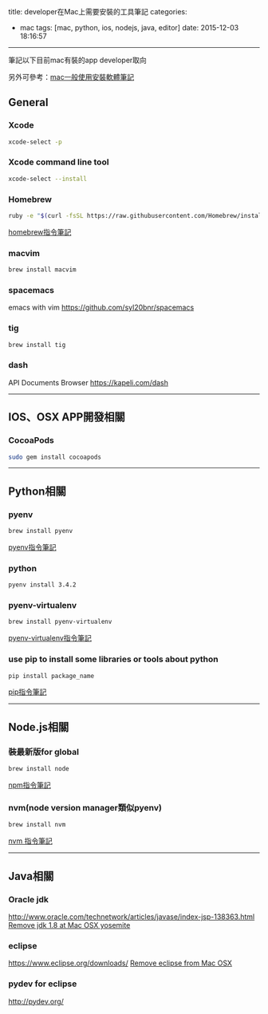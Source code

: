 title: developer在Mac上需要安裝的工具筆記
categories:
  - mac
tags: [mac, python, ios, nodejs, java, editor]
date: 2015-12-03 18:16:57
---
筆記以下目前mac有裝的app
developer取向
<!-- more -->
<!-- toc -->
另外可參考：[mac一般使用安裝軟體筆記](/2015/12/03/mac一般使用安裝軟體筆記/)

## General
### Xcode
``` bash
xcode-select -p
```

### Xcode command line tool
``` bash
xcode-select --install
```

### Homebrew
``` bash
ruby -e "$(curl -fsSL https://raw.githubusercontent.com/Homebrew/install/master/install)"
```
[homebrew指令筆記](/2015/12/03/homebrew指令筆記/)

### macvim
``` bash
brew install macvim
```

### spacemacs
emacs with vim
https://github.com/syl20bnr/spacemacs

### tig
``` bash
brew install tig
```

### dash
API Documents Browser
https://kapeli.com/dash

-------------------------------------------------------------------------------

## IOS、OSX APP開發相關
### CocoaPods
``` bash
sudo gem install cocoapods
```

-------------------------------------------------------------------------------

## Python相關
### pyenv
``` bash
brew install pyenv
```
[pyenv指令筆記](/2015/12/03/pyenv指令筆記/)

### python
``` bash
pyenv install 3.4.2
```

### pyenv-virtualenv
``` bash
brew install pyenv-virtualenv
```
[pyenv-virtualenv指令筆記](/2015/12/03/pyenv-virtualenv指令筆記/)

### use pip to install some libraries or tools about python
``` bash
pip install package_name
```
[pip指令筆記](/2015/12/03/pip指令筆記/)

-------------------------------------------------------------------------------

## Node.js相關
### 裝最新版for global
``` bash
brew install node
```
[npm指令筆記](/2015/12/03/npm指令筆記/)

### nvm(node version manager類似pyenv)
``` bash
brew install nvm
```
[nvm 指令筆記](/2015/12/03/nvm指令筆記/)

-------------------------------------------------------------------------------

## Java相關
### Oracle jdk
http://www.oracle.com/technetwork/articles/javase/index-jsp-138363.html
[Remove jdk 1.8 at Mac OSX yosemite](http://cwza-blog.logdown.com/posts/241790-remove-jdk-18-at-mac-osx-yosemite)

### eclipse
https://www.eclipse.org/downloads/
[Remove eclipse from Mac OSX](http://cwza-blog.logdown.com/posts/241791-remove-eclipse-from-mac-osx)

### pydev for eclipse
http://pydev.org/
